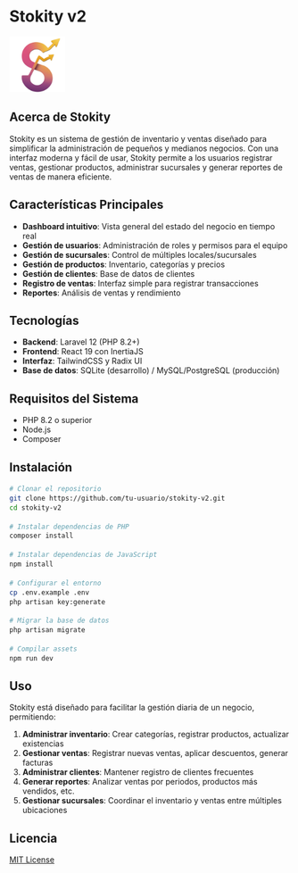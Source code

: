 # Stokity v2

<img src="/public/stokity-icon.png" alt="Stokity Logo" width="100" height="100">

## Acerca de Stokity

Stokity es un sistema de gestión de inventario y ventas diseñado para simplificar la administración de pequeños y medianos negocios. Con una interfaz moderna y fácil de usar, Stokity permite a los usuarios registrar ventas, gestionar productos, administrar sucursales y generar reportes de ventas de manera eficiente.

## Características Principales

- **Dashboard intuitivo**: Vista general del estado del negocio en tiempo real
- **Gestión de usuarios**: Administración de roles y permisos para el equipo
- **Gestión de sucursales**: Control de múltiples locales/sucursales 
- **Gestión de productos**: Inventario, categorías y precios
- **Gestión de clientes**: Base de datos de clientes
- **Registro de ventas**: Interfaz simple para registrar transacciones
- **Reportes**: Análisis de ventas y rendimiento

## Tecnologías

- **Backend**: Laravel 12 (PHP 8.2+)
- **Frontend**: React 19 con InertiaJS
- **Interfaz**: TailwindCSS y Radix UI
- **Base de datos**: SQLite (desarrollo) / MySQL/PostgreSQL (producción)

## Requisitos del Sistema

- PHP 8.2 o superior
- Node.js 
- Composer

## Instalación

```bash
# Clonar el repositorio
git clone https://github.com/tu-usuario/stokity-v2.git
cd stokity-v2

# Instalar dependencias de PHP
composer install

# Instalar dependencias de JavaScript
npm install

# Configurar el entorno
cp .env.example .env
php artisan key:generate

# Migrar la base de datos
php artisan migrate

# Compilar assets
npm run dev
```

## Uso

Stokity está diseñado para facilitar la gestión diaria de un negocio, permitiendo:

1. **Administrar inventario**: Crear categorías, registrar productos, actualizar existencias
2. **Gestionar ventas**: Registrar nuevas ventas, aplicar descuentos, generar facturas
3. **Administrar clientes**: Mantener registro de clientes frecuentes
4. **Generar reportes**: Analizar ventas por periodos, productos más vendidos, etc.
5. **Gestionar sucursales**: Coordinar el inventario y ventas entre múltiples ubicaciones


## Licencia

[MIT License](LICENSE)
